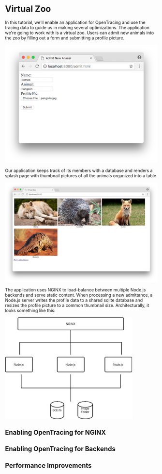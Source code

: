 Virtual Zoo
===========

In this tutorial, we'll enable an application for OpenTracing and use the
tracing data to guide us in making several optimizations. The application we're
going to work with is a virtual zoo. Users can admit new animals into the zoo
by filling out a form and submitting a profile picture. 

![alt text](data/Admit.png "Admit New Animal")

Our application keeps track of its members with a database and renders a splash
page with thumbnail pictures of all the animals organized into a table.

![alt text](data/Splash.png "Splash Page")

The application uses NGINX to load-balance between multiple Node.js backends
and serve static content. When processing a new admittance, a Node.js server
writes the profile data to a shared sqlite database and resizes the profile
picture to a common thumbnail size. Architecturally, it looks something like this:

![alt text](data/Architecture.png "Architecture")

Enabling OpenTracing for NGINX
------------------------------

Enabling OpenTracing for Backends
---------------------------------

Performance Improvements
------------------------
